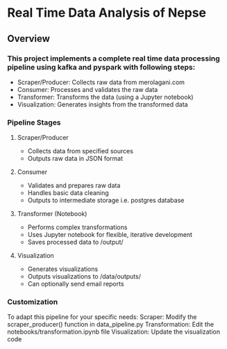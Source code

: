 # Real Time Data Analysis of Nepse
## Overview
### This project implements a complete real time data processing pipeline using kafka and pyspark with following steps:
- Scraper/Producer: Collects raw data from merolagani.com
- Consumer: Processes and validates the raw data
- Transformer: Transforms the data (using a Jupyter notebook)
- Visualization: Generates insights from the transformed data

### Pipeline Stages
1. Scraper/Producer
    - Collects data from specified sources
    - Outputs raw data in JSON format
    
2. Consumer
   - Validates and prepares raw data
   - Handles basic data cleaning
   - Outputs to intermediate storage i.e. postgres database

3. Transformer (Notebook)
   - Performs complex transformations
   - Uses Jupyter notebook for flexible, iterative development
   - Saves processed data to /output/

4. Visualization
   - Generates visualizations
   - Outputs visualizations to /data/outputs/
   - Can optionally send email reports

### Customization
To adapt this pipeline for your specific needs:
    Scraper: Modify the scraper_producer() function in data_pipeline.py
    Transformation: Edit the notebooks/transformation.ipynb file
    Visualization: Update the visualization code 
